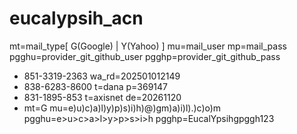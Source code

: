 # eucalypsih_acn
mt=mail_type[ G(Google) | Y(Yahoo) ]
mu=mail_user
mp=mail_pass
pgghu=provider_git_github_user
pgghp=provider_git_github_pass

* 851-3319-2363 wa_rd=202501012149
* 838-6283-8600 t=dana p=369147
* 831-1895-853   t=axisnet de=20261120
* mt=G mu=e)u)c)a)l)y)p)s)i)h)@)gm)a)i)l).)c)o)m pgghu=e>u>c>a>l>y>p>s>i>h pgghp=EucalYpsihgpggh123

